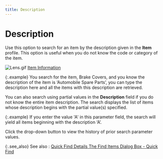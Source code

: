 ```yaml
---
title: Description
---
```


# Description


Use this option to search for an item by the description given  in the **Item** profile. This option  is useful when you do not know the code or category of the item.


![Lens.gif]({{site.mi_baseurl}}/img/lens.gif) [Item Information]({{site.mi_baseurl}}/item-profile-details/item_information_items.html)


{:.example}
You search for the item, Brake Covers, and  you know the description of the item is ‘Automobile Spare Parts’, you  can type the description here and all the items with this description  are retrieved.


You can also search using partial values in the **Description**  field if you do not know the entire item description. The search displays  the list of items whose description begins with the partial value(s)  specified.


{:.example}
If you enter the value 'A' in this parameter  field, the search will yield all items beginning with the description  ‘A’.


Click the drop-down button to view the history of prior search parameter  values.


{:.see_also}
See also
: [Quick  Find Details The Find Items Dialog Box - Quick Find]({{site.mi_baseurl}}/finding-items/create-a-new-item-filter/find-items-dialog-box/the_find_items_dialog_box_quick_find.html)
